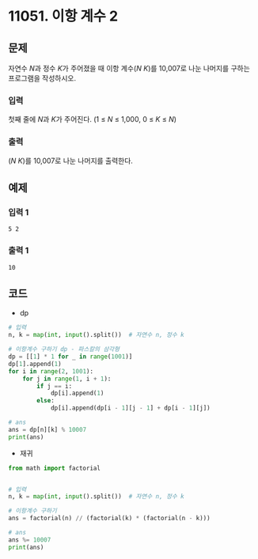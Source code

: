 # 11051. 이항 계수 2

## 문제

자연수 *N*과 정수 *K*가 주어졌을 때 이항 계수(*N* *K*)를 10,007로 나눈 나머지를 구하는 프로그램을 작성하시오.



### 입력

첫째 줄에 *N*과 *K*가 주어진다. (1 ≤ *N* ≤ 1,000, 0 ≤ *K* ≤ *N*)

### 출력

(*N* *K*)를 10,007로 나눈 나머지를 출력한다.





## 예제

### 입력 1

```
5 2
```

### 출력 1

```
10
```





## 코드

- dp

```python
# 입력
n, k = map(int, input().split())  # 자연수 n, 정수 k

# 이항계수 구하기 dp - 파스칼의 삼각형
dp = [[1] * 1 for _ in range(1001)]
dp[1].append(1)
for i in range(2, 1001):
    for j in range(1, i + 1):
        if j == i:
            dp[i].append(1)
        else:
            dp[i].append(dp[i - 1][j - 1] + dp[i - 1][j])

# ans
ans = dp[n][k] % 10007
print(ans)
```



- 재귀

```python
from math import factorial


# 입력
n, k = map(int, input().split())  # 자연수 n, 정수 k

# 이항계수 구하기
ans = factorial(n) // (factorial(k) * (factorial(n - k)))

# ans
ans %= 10007
print(ans)
```

